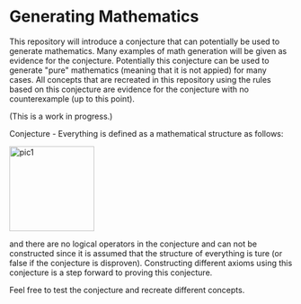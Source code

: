 # Generating Mathematics

This repository will introduce a conjecture that can potentially be used to generate mathematics. Many examples of math generation will be given as evidence for the conjecture. Potentially this conjecture can be used to generate "pure" mathematics (meaning that it is not appied) for many cases. All concepts that are recreated in this repository using the rules based on this conjecture are evidence for the conjecture with no counterexample (up to this point).

(This is a work in progress.)

Conjecture - Everything is defined as a mathematical structure as follows:

<img width="151" alt="pic1" src="https://github.com/user-attachments/assets/89a4bf9e-f30b-48f1-84ed-503cb090f4e4" />


and there are no logical operators in the conjecture and can not be constructed since it is assumed that the structure of everything is ture (or false if the conjecture is disproven). Constructing different axioms using this conjecture is a step forward to proving this conjecture.

Feel free to test the conjecture and recreate different concepts.
